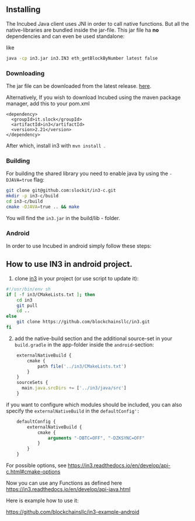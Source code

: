 ## Installing

The Incubed Java client uses JNI in order to call native functions. But all the native-libraries are bundled inside the jar-file.
This jar file ha **no** dependencies and can even be used standalone:

like

```sh
java -cp in3.jar in3.IN3 eth_getBlockByNumber latest false
```

### Downloading

The jar file can be downloaded from the latest release. [here](https://github.com/blockchainsllc/in3/releases).

Alternatively, If you wish to download Incubed using the maven package manager, add this to your pom.xml

```
<dependency>
  <groupId>it.slock</groupId>
  <artifactId>in3</artifactId>
  <version>2.21</version>
</dependency>
```

After which, install in3 with `mvn install `.

### Building

For building the shared library you need to enable java by using the `-DJAVA=true` flag:

```sh
git clone git@github.com:slockit/in3-c.git
mkdir -p in3-c/build
cd in3-c/build
cmake -DJAVA=true .. && make
```

You will find the `in3.jar` in the build/lib - folder.

### Android

In order to use Incubed in android simply follow these steps:


## How to use IN3 in android project.
1. clone [in3](https://github.com/blockchainsllc/in3.git) in your project (or use script to update it):

```sh
#!/usr/bin/env sh
if [ -f in3/CMakeLists.txt ]; then
    cd in3
    git pull
    cd ..
else
    git clone https://github.com/blockchainsllc/in3.git
fi
```

2. add the native-build section and the additional source-set in your `build.gradle` in the app-folder inside the `android`-section:

```js
    externalNativeBuild {
        cmake {
            path file('../in3/CMakeLists.txt')
        }
    }
    sourceSets {
      main.java.srcDirs += ['../in3/java/src']
    }
```

if you want to configure which modules should be included, you can also specify the `externalNativeBuild` in the `defaultConfig':` 

```js
    defaultConfig {
        externalNativeBuild {
            cmake {
                arguments "-DBTC=OFF", "-DZKSYNC=OFF"
            }
        }
    }

```

For possible options, see https://in3.readthedocs.io/en/develop/api-c.html#cmake-options

Now you can use any Functions as defined here https://in3.readthedocs.io/en/develop/api-java.html

Here is example how to use it:

https://github.com/blockchainsllc/in3-example-android

